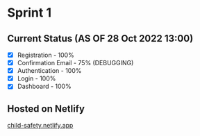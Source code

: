 # Sprint 1

## Current Status (AS OF 28 Oct 2022 13:00)
- [x] Registration - 100%
- [x] Confirmation Email - 75% (DEBUGGING)
- [x] Authentication - 100%
- [x] Login - 100%
- [x] Dashboard - 100%

## Hosted on Netlify
[child-safety.netlify.app](https://child-safety.netlify.app)
